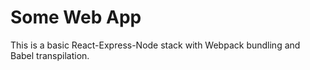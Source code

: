 # Some Web App

This is a basic React-Express-Node stack with Webpack bundling and Babel transpilation.